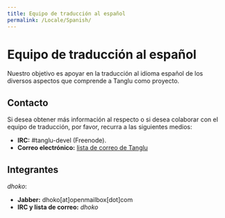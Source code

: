 ```yaml
---
title: Equipo de traducción al español
permalink: /Locale/Spanish/
---
```


# Equipo de traducción al español

Nuestro objetivo es apoyar en la traducción al idioma español de los diversos aspectos que comprende a Tanglu como proyecto.

## Contacto

Si desea obtener más información al respecto o si desea colaborar con el equipo de traducción, por favor, recurra a las siguientes medios:

  * **IRC:** #tanglu-devel (Freenode).
  * **Correo electrónico:** [lista de correo de Tanglu](http://lists.tanglu.org/mailman/listinfo/tanglu-devel)

## Integrantes

_dhoko_:

  * **Jabber:** dhoko[at]openmailbox[dot]com
  * **IRC y lista de correo:** _dhoko_